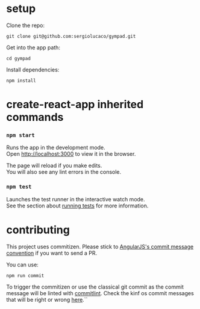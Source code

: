 # setup

Clone the repo:

```
git clone git@github.com:sergiolucaco/gympad.git
```

Get into the app path:

```
cd gympad
```

Install dependencies:

```
npm install
```

# create-react-app inherited commands

### `npm start`

Runs the app in the development mode.<br> Open [http://localhost:3000](http://localhost:3000) to view it in the browser.

The page will reload if you make edits.<br> You will also see any lint errors in the console.

### `npm test`

Launches the test runner in the interactive watch mode.<br> See the section about
[running tests](https://facebook.github.io/create-react-app/docs/running-tests) for more information.

# contributing

This project uses commitizen. Please stick to
[AngularJS's commit message convention](https://github.com/angular/angular.js/blob/master/DEVELOPERS.md#-git-commit-guidelines)
if you want to send a PR.

You can use:

```
npm run commit
```

To trigger the commitizen or use the classical git commit as the commit message will be linted with
[commitlint](https://github.com/marionebl/commitlint). Check the kinf os commit messages that will be right or wrong
[here](https://marionebl.github.io/commitlint/#/guides-local-setup?id=test).``
